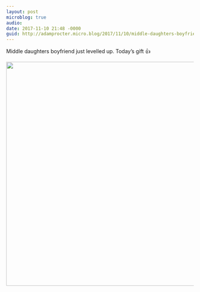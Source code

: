 ```yaml
---
layout: post
microblog: true
audio: 
date: 2017-11-10 21:48 -0000
guid: http://adamprocter.micro.blog/2017/11/10/middle-daughters-boyfriend.html
---
```

Middle daughters boyfriend just levelled up. Today’s gift 👍

<img src="http://discursive.adamprocter.co.uk/uploads/2017/a74bf54b14.jpg" width="600" height="600" />
